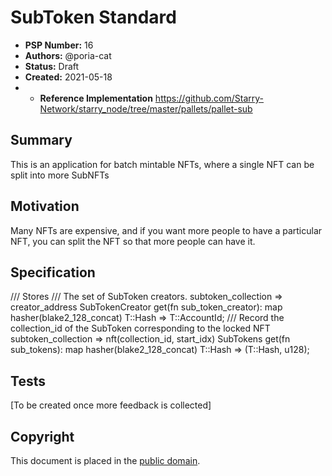 # SubToken Standard

- **PSP Number:** 16
- **Authors:** @poria-cat
- **Status:** Draft
- **Created:** 2021-05-18
- * **Reference Implementation** https://github.com/Starry-Network/starry_node/tree/master/pallets/pallet-sub
## Summary

This is an application for batch mintable NFTs, where a single NFT can be split into more SubNFTs

## Motivation

Many NFTs are expensive, and if you want more people to have a particular NFT, you can split the NFT so that more people can have it. 

## Specification

/// Stores
/// The set of SubToken creators. subtoken_collection => creator_address
SubTokenCreator get(fn sub_token_creator): map hasher(blake2_128_concat) T::Hash => T::AccountId;
/// Record the collection_id of the SubToken corresponding to the locked NFT subtoken_collection => nft(collection_id, start_idx) 
SubTokens get(fn sub_tokens): map hasher(blake2_128_concat) T::Hash => (T::Hash, u128);

## Tests

[To be created once more feedback is collected]

## Copyright

This document is placed in the
[public domain](https://creativecommons.org/publicdomain/zero/1.0/).
